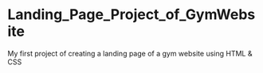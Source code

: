 # Landing_Page_Project_of_GymWebsite
My first project of creating a landing page of a gym website using HTML &amp; CSS
